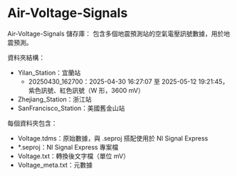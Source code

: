 # Air-Voltage-Signals

Air-Voltage-Signals 儲存庫：
包含多個地震預測站的空氣電壓訊號數據，用於地震預測。  

資料夾結構：  
- Yilan_Station：宜蘭站  
  - 20250430_162700：2025-04-30 16:27:07 至 2025-05-12 19:21:45，紫色訊號、紅色訊號（W 形，3600 mV）  
- Zhejiang_Station：浙江站  
- SanFrancisco_Station：美國舊金山站
    
每個資料夾包含：  
- Voltage.tdms：原始數據，與 .seproj 搭配使用於 NI Signal Express  
- *.seproj：NI Signal Express 專案檔  
- Voltage.txt：轉換後文字檔（單位 mV）  
- Voltage_meta.txt：元數據
